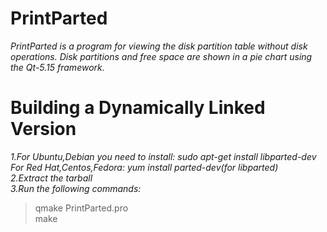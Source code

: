 # PrintParted 
*PrintParted is a program for viewing the disk partition table without disk operations. Disk partitions and free space are shown in a pie chart using the Qt-5.15 framework.* 

# Building a Dynamically Linked Version
*1.For Ubuntu,Debian you need to install:  sudo apt-get install libparted-dev*<br />
*For Red Hat,Centos,Fedora:  yum install parted-dev(for libparted)*<br /> 
*2.Extract the tarball*<br />
*3.Run the following commands:*<br />
>qmake PrintParted.pro<br />
>make<br />
